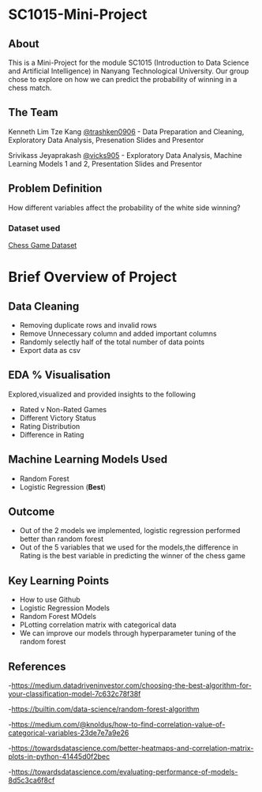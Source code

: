 # SC1015-Mini-Project

## About
This is a Mini-Project for the module SC1015 (Introduction to Data Science and Artificial Intelligence) in Nanyang Technological University.
Our group chose to explore on how we can predict the probability of winning in a chess match.

## The Team
Kenneth Lim Tze Kang [@trashken0906](https://github.com/trashken0906) - Data Preparation and Cleaning, Exploratory Data Analysis, Presenation Slides and Presentor

Srivikass Jeyaprakash [@vicks905](https://github.com/vicks905) - Exploratory Data Analysis, Machine Learning Models 1 and 2, Presentation Slides and Presentor

## Problem Definition
How different variables affect the probability of the white side winning?
### Dataset used
[Chess Game Dataset](https://www.kaggle.com/datasets/datasnaek/chess)
# Brief Overview of Project

## Data Cleaning
* Removing duplicate rows and invalid rows
* Remove Unnecessary column and added important columns
* Randomly selectly half of the total number of data points
* Export data as csv

## EDA % Visualisation
Explored,visualized and provided insights to the following
* Rated v Non-Rated Games
* Different Victory Status 
* Rating Distribution
* Difference in Rating

## Machine Learning Models Used
* Random Forest
* Logistic Regression (**Best**)

## Outcome
* Out of the 2 models we implemented, logistic regression performed better than random forest
* Out of the 5 variables that we used for the models,the difference in Rating is the best variable in predicting the winner of the chess game

## Key Learning Points
* How to use Github
* Logistic Regression Models
* Random Forest MOdels
* PLotting correlation matrix with categorical data
* We can improve our models through hyperparameter tuning of the random forest



## References
-https://medium.datadriveninvestor.com/choosing-the-best-algorithm-for-your-classification-model-7c632c78f38f

-https://builtin.com/data-science/random-forest-algorithm

-https://medium.com/@knoldus/how-to-find-correlation-value-of-categorical-variables-23de7e7a9e26

-https://towardsdatascience.com/better-heatmaps-and-correlation-matrix-plots-in-python-41445d0f2bec

-https://towardsdatascience.com/evaluating-performance-of-models-8d5c3ca6f8cf


